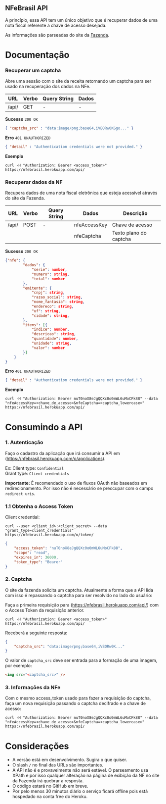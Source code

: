 NFeBrasil API
---

A princípio, essa API tem um único objetivo que é recuperar dados de uma nota fiscal referente a chave de acesso desejada.

As informações são parseadas do site da [Fazenda](http://www.nfe.fazenda.gov.br/portal/consulta.aspx?tipoConsulta=completa).

# Documentação

### Recuperar um captcha

Abre uma sessão com o site da receita retornando um captcha para ser usado na recuperação dos dados na NFe.

| URL   | Verbo | Query String | Dados |
| ----  | ----- | ------------ | ----- |  
| /api/ | GET   | -            | - 	   |

**Sucesso** `200 OK `
```json
{ "captcha_src" : "data:image/png;base64,iVBORw0KGgo..." }
```
 
**Erro** `401 UNAUTHORIZED`
```json
{ "detail" : "Authentication credentials were not provided." }
```

**Exemplo**
```
curl -H "Authorization: Bearer <access_token>" https://nfebrasil.herokuapp.com/api/
```

### Recuperar dados da NF

Recupera dados de uma nota fiscal eletrônica que esteja acessível através do site da Fazenda.

| URL   | Verbo | Query String | Dados 		  | Descrição 				|
| ----  | ----- | ------------ | ------------ | ----------------------- |  
| /api/ | POST  | -            | nfeAccessKey | Chave de acesso         |
|       |       |              | nfeCaptcha	  | Texto plano do captcha  |

**Sucesso** `200 OK`
```json
{"nfe": {
	    "dados": {
	        "serie": number,
	        "numero": string,
	        "total": number
	    },
	    "emitente": {
	        "cnpj": string,
	        "razao_social": string,
	        "nome_fantasia": string,
	        "endereco": string,
	        "uf": string,
	        "cidade": string,
	    },
	    "items": [{
	    	"indice": number,
            "descricao": string,
            "quantidade": number,
            "unidade": string,
            "valor": number
	    }]
	}
}
```

**Erro** `401 UNAUTHORIZED`
```json
{ "detail" : "Authentication credentials were not provided." }
```

**Exemplo**
```
curl -H "Authorization: Bearer nuT0noX8eJgQQXc0o0mWL6uMoCFk88" --data "nfeAccessKey=<chave_de_acesso>&nfeCaptcha=<captcha_lowercase>" https://nfebrasil.herokuapp.com/api/
```

# Consumindo a API

### 1. Autenticação
Faço o cadastro da aplicação que irá consumir a API em (https://nfebrasil.herokuapp.com/o/applications).

Ex:
Client type: `Confidential`  
Grant type: `Client credentials`

**Importante:** É recomendado o uso de fluxos OAuth não baseados em redirecionamento. Por isso não é necessário se preocupar com o campo `redirect uris`.

### 1.1 Obtenha o Access Token

Client credential:
```
curl --user <client_id>:<client_secret> --data "grant_type=client_credentials" https://nfebrasil.herokuapp.com/o/token/
```

```json
{
	"access_token": "nuT0noX8eJgQQXc0o0mWL6uMoCFk88", 
	"scope": "read", 
	"expires_in": 36000, 
	"token_type": "Bearer"
}
```

### 2. Captcha
O site da fazenda solicita um captcha. Atualmente a forma que a API lida com isso é repassando o captcha para ser resolvido no lado do usuário:

Faça a primeira requisição para (https://nfebrasil.herokuapp.com/api/) com o Access Token da requisição anterior.

```
curl -H "Authorization: Bearer <access_token>" https://nfebrasil.herokuapp.com/api/
```

Receberá a seguinte resposta:

```json
{
	"captcha_src": "data:image/png;base64,iVBORw0K..."
}
```
O valor de `captcha_src` deve ser entrada para a formação de uma imagem, por exemplo:

```html
<img src="<captcha_src>" />
```

### 3. Informações da NFe

Com o mesmo access_token usado para fazer a requisição do captcha, faça um nova requisição passando o captcha decifrado e a chave de acesso:

```
curl -H "Authorization: Bearer nuT0noX8eJgQQXc0o0mWL6uMoCFk88" --data "nfeAccessKey=<chave_de_acesso>&nfeCaptcha=<captcha_lowercase>" https://nfebrasil.herokuapp.com/api/
```

# Considerações

- A versão está em desenvolvimento. Sugira o que quiser.
- O slash `/` no final das URLs são importantes.
- A API não é e provavelmente não será estável. O parseamento usa XPath e por isso qualquer alteração na página de exibição da NF no site da Fazenda irá quebrar a resposta.
- O código estará no GitHub em breve.
- Por pelo menos 30 minutos diário o serviço ficará offline pois está hospedado na conta free do Heroku.
